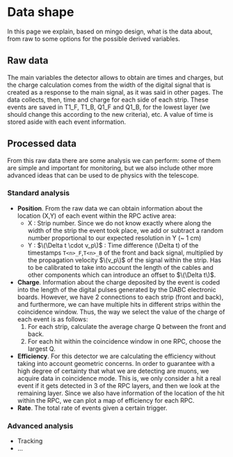 # Data shape
In this page we explain, based on mingo design, what is the data about, from raw to some options for the possible derived variables.

## Raw data
The main variables the detector allows to obtain are times and charges, but the charge calculation comes from the width of the digital signal that is created as a response to the main signal, as it was said in other pages. The data collects, then, time and charge for each side of each strip. These events are saved in T1_F, T1_B, Q1_F and Q1_B, for the lowest layer (we should change this according to the new criteria), etc. A value of time is stored aside with each event information.

## Processed data
From this raw data there are some analysis we can perform: some of them are simple and important for monitoring, but we also include other more advanced ideas that can be used to de physics with the telescope.

### Standard analysis
- **Position**. From the raw data we can obtain information about the location (X,Y) of each event within the RPC active area:
  - X : Strip number. Since we do not know exactly where along the width of the strip the event took place, we add or subtract a random number proportional to our expected resolution in Y (~ 1 cm) 
  - Y : $\(\Delta t \cdot v_p\)$ : Time difference \(\Delta t\) of the timestamps `T<n>_F`,`T<n>_B` of the front and back signal, multiplied by the propagation velocity $\(v_p\)$ of the signal within the strip. Has to be calibrated to take into account the length of the cables and other components which can introduce an offset to $\(\Delta t\)$.
- **Charge**. Information about the charge deposited by the event is coded into the length of the digital pulses generated by the DABC electronic boards. However, we have 2 connections to each strip (front and back), and furthermore, we can have multiple hits in different strips within the coincidence window. Thus, the way we select the value of the charge of each event is as follows:
  1. For each strip, calculate the average charge Q between the front and back.
  2. For each hit within the coincidence window in one RPC, choose the largest Q.
- **Efficiency**. For this detector we are calculating the efficiency without taking into account geometric concerns. In order to guarantee with a high degree of certainty that what we are detecting are muons, we acquire data in coincidence mode. This is, we only consider a hit a real event if it gets detected in 3 of the RPC layers, and then we look at the remaining layer. Since we also have information of the location of the hit within the RPC, we can plot a map of efficiency for each RPC.
- **Rate**. The total rate of events given a certain trigger.

### Advanced analysis
- Tracking
- ...
